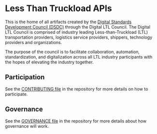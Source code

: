 # Less Than Truckload APIs

This is the home of all artifacts created by the [Digital Standards Development Council (DSDC)](https://nmfta.org/digital-standards-development/) through the Digital LTL Council. The Digital LTL Council is comprised of industry leading Less-than-Truckload (LTL) transportation providers, logistics service providers, shippers, technology providers and organizations.

The purpose of the council is to facilitate collaboration, automation, standardization, and digitalization across all LTL industry participants with the hopes of elevating the industry together.

## Participation

See the [CONTRIBUTING file](CONTRIBUTING.md) in the repository for more details on how to participate.

## Governance

See the [GOVERNANCE file](GOVERNANCE.md) in the repository for more details about how governance will work.
